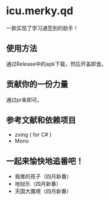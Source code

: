 # icu.merky.qd

一款实现了学习通签到的助手！

## 使用方法
通过Release中的apk下载，然后开盖即食。

## 贡献你的一份力量
通过pr来即可。

## 参考文献和依赖项目
- zxing ( for C# )
- Mono

## 一起来愉快地追番吧！
- 我推的孩子（四月新番）
- 地狱乐（四月新番）
- 天国大魔境（四月新番）
